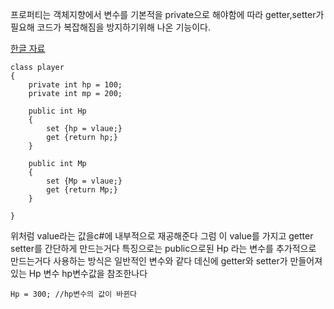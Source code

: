 프로퍼티는 객체지향에서 변수를 기본적을 private으로 해야함에 따라
getter,setter가 필요해 코드가 복잡해짐을 방지하기위해 나온 기능이다.

[한글 자료](https://cosmosproject.tistory.com/545)
```CSharp
class player
{
	private int hp = 100;
	private int mp = 200;

	public int Hp
	{
		set {hp = vlaue;}
		get {return hp;}
	}

	public int Mp
	{
		set {Mp = vlaue;}
		get {return Mp;}
	}

}
```

위처럼 value라는 값을c#에 내부적으로 재공해준다
그럼 이 value를 가지고 getter setter를 간단하게 만드는거다
특징으로는 public으로된 Hp 라는 변수를 추가적으로 만드는거다
사용하는 방식은 일반적인 변수와 같다
데신에 getter와 setter가 만들어져있는 Hp 변수 hp변수값을 참조한나다
```CSharp
Hp = 300; //hp변수의 값이 바뀐다
```